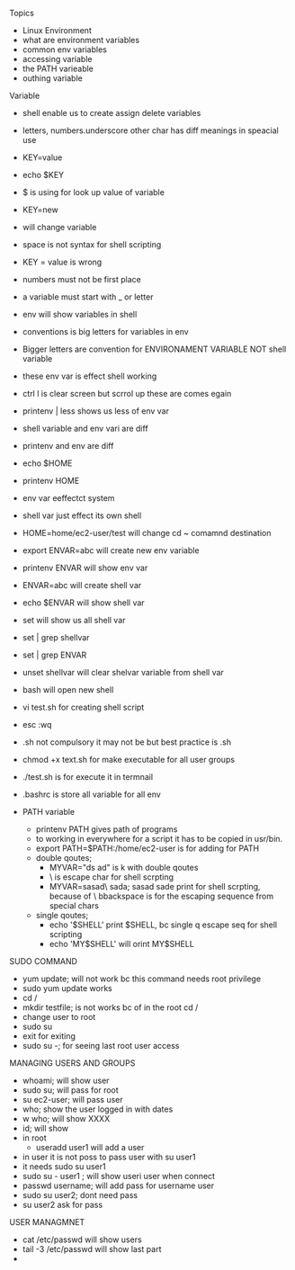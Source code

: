 Topics
  - Linux Environment
  - what are environment variables
  - common env variables
  - accessing variable
  - the PATH varieable
  - outhing variable
  
Variable
  - shell enable us to create assign delete variables
  - letters, numbers.underscore
  other char has diff meanings in speacial use
  - KEY=value
  - echo $KEY
  - $ is using for look up value of variable
  - KEY=new
  - will change variable
  - space is not syntax for shell scripting
  - KEY = value is wrong
  - numbers must not be first place
  - a variable must start with _ or letter
  - env will show variables in shell
  - conventions is big letters for variables in env 
  - Bigger letters are convention for ENVIRONAMENT VARIABLE NOT shell variable
  - these env var is effect shell working
  - ctrl l is clear screen but scrrol up these are comes egain
  - printenv | less shows us less of env var
  - shell variable and env vari are diff
  - printenv and env are diff
  - echo $HOME
  - printenv HOME
  - env var eeffectct system
  - shell var just effect its own shell
  - HOME=home/ec2-user/test will change cd ~ comamnd destination
  - export ENVAR=abc will create new env variable 
  - printenv ENVAR will show env var
  - ENVAR=abc will create shell var
  - echo $ENVAR will show shell var
  - set will show us all shell var
  - set | grep shellvar
  - set | grep ENVAR
  - unset shellvar will clear shelvar variable from shell var
  - bash will open new  shell
  - vi test.sh for creating shell script
  -  esc :wq 
  - .sh not compulsory it may not be but best practice is .sh
  - chmod +x text.sh for make executable for all user groups
  - ./test.sh is for execute it in termnail
  - .bashrc is store all variable for all env
  
  - PATH variable
    - printenv PATH gives path of programs
    - to working in everywhere for a script it has to be copied in usr/bin.
    - export PATH=$PATH:/home/ec2-user is for adding for PATH
    - double qoutes;
      - MYVAR="ds ad" is k with double qoutes
      - \ is escape char for shell scrpting
      - MYVAR=sasad\ sada; sasad sade print for shell scrpting, because of \ bbackspace is for the escaping sequence from special chars
    - single qoutes;
      - echo '$SHELL'  print $SHELL, bc single q escape seq for shell scripting
      - echo 'MY\$SHELL' will orint MY\$SHELL


SUDO COMMAND
  - yum update; will not work bc this command needs root privilege
  - sudo yum update works
  - cd /
  - mkdir testfile; is not works bc of in the root cd /
  - change user to root
  - sudo su
  - exit for exiting
  - sudo su -; for seeing last root user access



MANAGING USERS AND GROUPS
  - whoami; will show user
  - sudo su; will pass for root
  - su ec2-user; will pass user
  - who; show the user logged in with dates
  - w who; will show XXXX
  - id; will show
  - in root
    - useradd user1 will add a user
  - in user it is not poss to pass user with su user1
  - it needs sudo su user1
  - sudo su - user1 ; will show useri user when connect
  - passwd username; will add pass for username user
  - sudo su user2; dont need pass
  - su user2 ask for pass
  
 USER MANAGMNET 
  - cat /etc/passwd will show users
  - tail -3 /etc/passwd will show last part
  - 
  
  
  
  
  
  
  
  
  
  
  
  
